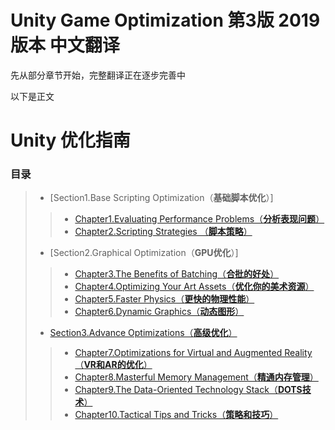 # Unity Game Optimization 第3版 2019版本 中文翻译

先从部分章节开始，完整翻译正在逐步完善中

以下是正文

# Unity 优化指南

### 目录

> - [Section1.Base Scripting Optimization（**基础脚本优化**）]
> > - [Chapter1.Evaluating Performance Problems（**分析表现问题**）](Chapter1.Evaluating-Performance-Problems.md)
> > - [Chapter2.Scripting Strategies （**脚本策略**）](Chapter2.Scripting-Strategies.md)
> - [Section2.Graphical Optimization（**GPU优化**）]
> > - [Chapter3.The Benefits of Batching（**合批的好处**）](Chapter3.The-Benefits-of-Batching.md)
> > - [Chapter4.Optimizing Your Art Assets（**优化你的美术资源**）](Chapter4.Optimizing-Your-Art-Assets.md)
> > - [Chapter5.Faster Physics（**更快的物理性能**）](Chapter5.Faster-Physics.md)
> > - [Chapter6.Dynamic Graphics（**动态图形**）](Chapter6.Dynamic-Graphics.md)
> - [Section3.Advance Optimizations（**高级优化**）]()
> > - [Chapter7.Optimizations for Virtual and Augmented Reality（**VR和AR的优化**）](Chapter7.Optimizations-for-Virtual-and-Augmented-Reality.md)
> > - [Chapter8.Masterful Memory Management（**精通内存管理**）](Chapter8.Masterful-Memory-Management.md)
> > - [Chapter9.The Data-Oriented Technology Stack（**DOTS技术**）](Chapter9.The-Data-Oriented-Technology-Stack.md)
> > - [Chapter10.Tactical Tips and Tricks（**策略和技巧**）](Chapter10.Tactical-Tips-and-Tricks.md)
